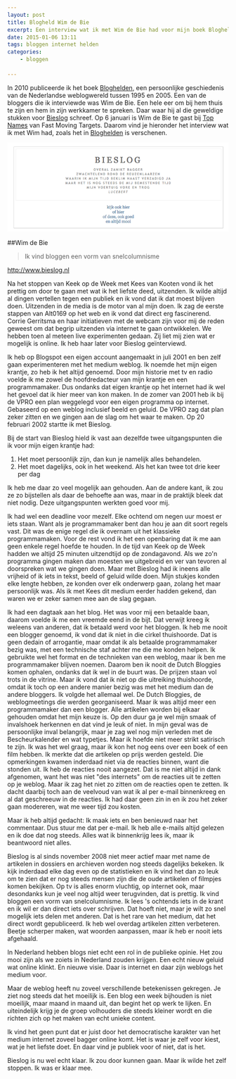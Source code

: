 ```yaml
---
layout: post
title: Blogheld Wim de Bie
excerpt: Een interview wat ik met Wim de Bie had voor mijn boek Bloghelden
date: 2015-01-06 13:11
tags: bloggen internet helden
categories: 
    - bloggen

---
```


In 2010 publiceerde ik het boek [Bloghelden](https://www.managementboek.nl/boek/9789022996997/bloghelden-frank-meeuwsen), een persoonlijke geschiedenis van de Nederlandse weblogwereld tussen 1995 en 2005. Een van de bloggers die ik interviewde was Wim de Bie. Een hele eer om bij hem thuis te zijn en hem in zijn werkkamer te spreken. Daar waar hij al die geweldige stukken voor [Bieslog](http://www.bieslog.nl) schreef. Op 6 januari is Wim de Bie te gast bij [Top Names](http://fastmovingtargets.nl/2015/01/05/wim-de-bie-en-peter-olsthoorn-6-januari-top-names/) van Fast Moving Targets. Daarom vind je hieronder het interview wat ik met Wim had, zoals het in [Bloghelden](https://www.managementboek.nl/boek/9789022996997/bloghelden-frank-meeuwsen) is verschenen.

![Bieslog header](/images/Screen-Shot-2015-01-06-14-08-43.png)

##Wim de Bie

> Ik vind bloggen een vorm van snelcolumnisme

http://www.bieslog.nl

Na het stoppen van Keek op de Week met Kees van Kooten vond ik het prettig om door te gaan met wat ik het liefste deed, uitzenden. Ik wilde altijd al dingen vertellen tegen een publiek en ik vond dat ik dat moest blijven doen. Uitzenden in de media is de motor van al mijn doen. Ik zag de eerste stappen van Alt0169 op het web en ik vond dat direct erg fascinerend. Corrie Gerritsma en haar initiatieven met de webcam zijn voor mij de reden geweest om dat begrip uitzenden via internet te gaan ontwikkelen. We hebben toen al meteen live experimenten gedaan. Zij liet mij zien wat er mogelijk is online. Ik heb haar later voor Bieslog geïnterviewd.

Ik heb op Blogspot een eigen account aangemaakt in juli 2001 en ben zelf gaan experimenteren met het medium weblog. Ik noemde het mijn eigen krantje, zo heb ik het altijd genoemd. Door mijn historie met tv en radio voelde ik me zowel de hoofdredacteur van mijn krantje en een programmamaker. Dus ondanks dat eigen krantje op het internet had ik wel het gevoel dat ik hier meer van kon maken. In de zomer van 2001 heb ik bij de VPRO een plan weggelegd voor een eigen programma op internet. Gebaseerd op een weblog inclusief beeld en geluid. De VPRO zag dat plan zeker zitten en we gingen aan de slag om het waar te maken. Op 20 februari 2002 startte ik met Bieslog.

Bij de start van Bieslog hield ik vast aan dezelfde twee uitgangspunten die ik voor mijn eigen krantje had:

1. 	Het moet persoonlijk zijn, dan kun je namelijk alles behandelen.
2. 	Het moet dagelijks, ook in het weekend. Als het kan twee tot drie keer per dag

Ik heb me daar zo veel mogelijk aan gehouden. Aan de andere kant, ik zou ze zo bijstellen als daar de behoefte aan was, maar in de praktijk bleek dat niet nodig. Deze uitgangspunten werkten goed voor mij.

Ik had wel een deadline voor mezelf. Elke ochtend om negen uur moest er iets staan. Want als je programmamaker bent dan hou je aan dit soort regels vast.  Dit was de enige regel die ik overnam uit het klassieke programmamaken. Voor de rest vond ik het een openbaring dat ik me aan geen enkele regel hoefde te houden. In de tijd van Keek op de Week hadden we altijd 25 minuten uitzendtijd op de zondagavond. Als we zo'n programma gingen maken dan moesten we uitgebreid en ver van tevoren al doorspreken wat we gingen doen. Maar met Bieslog had ik ineens alle vrijheid of ik iets in tekst, beeld of geluid wilde doen. Mijn stukjes konden elke lengte hebben, ze konden over elk onderwerp gaan, zolang het maar persoonlijk was. Als ik met Kees dit medium eerder hadden gekend, dan waren we er zeker samen mee aan de slag gegaan.

Ik had een dagtaak aan het blog. Het was voor mij een betaalde baan, daarom voelde ik me een vreemde eend in de bijt. Dat verwijt kreeg ik weleens van anderen, dat ik betaald werd voor het bloggen. Ik heb me nooit een blogger genoemd, ik vond dat ik niet in die cirkel thuishoorde. Dat is geen dedain of arrogantie, maar omdat ik als betaalde programmamaker bezig was, met een technische staf achter me die me konden helpen. Ik gebruikte wel het format en de technieken van een weblog, maar ik ben me programmamaker blijven noemen. Daarom ben ik nooit de Dutch Bloggies komen ophalen, ondanks dat ik wel in de buurt was. De prijzen staan vol trots in de vitrine. Maar ik vond dat ik niet op die uitreiking thuishoorde, omdat ik toch op een andere manier bezig was met het medium dan de andere bloggers. Ik volgde het allemaal wel. De Dutch Bloggies, de weblogmeetings die werden georganiseerd. Maar ik was altijd meer een programmamaker dan een blogger.
Alle artikelen worden bij elkaar gehouden omdat het mijn keuze is. Op den duur ga je wel mijn smaak of invalshoek herkennen en dat vind je leuk of niet. In mijn geval was de persoonlijke inval belangrijk, maar je zag wel nog mijn verleden met de Bescheurkalender en wat typetjes. Maar ik hoefde niet meer strikt satirisch te zijn. Ik was het wel graag, maar ik kon het nog eens over een boek of een film hebben. Ik merkte dat die artikelen op prijs werden gesteld. Die opmerkingen kwamen inderdaad niet via de reacties binnen, want die stonden uit. Ik heb de reacties nooit aangezet. Dat is me niet altijd in dank afgenomen, want het was niet "des internets" om de reacties uit te zetten op je weblog. Maar ik zag het niet zo zitten om de reacties open te zetten. Ik dacht daarbij toch aan de veelvoud van wat ik al per e-mail binnenkreeg en al dat geschreeuw in de reacties. Ik had daar geen zin in en ik zou het zeker gaan modereren, wat me weer tijd zou kosten.

Maar ik heb altijd gedacht: Ik maak iets en ben benieuwd naar het commentaar. Dus stuur me dat per e-mail. Ik heb alle e-mails altijd gelezen en ik doe dat nog steeds. Alles wat ik binnenkrijg lees ik, maar ik beantwoord niet alles.

Bieslog is al sinds november 2008 niet meer actief maar met name de artikelen in dossiers en archieven worden nog steeds dagelijks bekeken. Ik kijk inderdaad elke dag even op de statistieken en ik vind het dan zo leuk om te zien dat er nog steeds mensen zijn die de oude artikelen of filmpjes komen bekijken. Op tv is alles enorm vluchtig, op internet ook, maar desondanks kun je veel nog altijd weer terugvinden, dat is prettig.
Ik vind bloggen een vorm van snelcolumnisme. Ik lees 's ochtends iets in de krant en ik wil er dan direct iets over schrijven. Dat hoeft niet, maar je wilt zo snel mogelijk iets delen met anderen. Dat is het rare van het medium, dat het direct wordt gepubliceerd. Ik heb wel overdag artikelen zitten verbeteren. Beetje scherper maken, wat woorden aanpassen, maar ik heb er nooit iets afgehaald.

In Nederland hebben blogs niet echt een rol in de publieke opinie. Het zou mooi zijn als we zoiets in Nederland zouden krijgen. Een echt nieuw geluid wat online klinkt. En nieuwe visie. Daar is internet en daar zijn weblogs het medium voor.

Maar de weblog heeft nu zoveel verschillende betekenissen gekregen. Je ziet nog steeds dat het moeilijk is. Een blog een week bijhouden is niet moeilijk, maar maand in maand uit, dan begint het op werk te lijken. En uiteindelijk krijg je de groep volhouders die steeds kleiner wordt en die richten zich op het maken van echt unieke content.

Ik vind het geen punt dat er juist door het democratische karakter van het medium internet zoveel bagger online komt. Het is waar je zelf voor kiest, wat je het liefste doet. En daar vind je publiek voor of niet, dat is het.

Bieslog is nu wel echt klaar. Ik zou door kunnen gaan. Maar ik wilde het zelf stoppen. Ik was er klaar mee.
